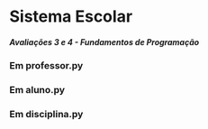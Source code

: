 # Sistema Escolar 
##### Avaliações 3 e 4 - Fundamentos de Programação 

### Em professor.py

### Em aluno.py

### Em disciplina.py
